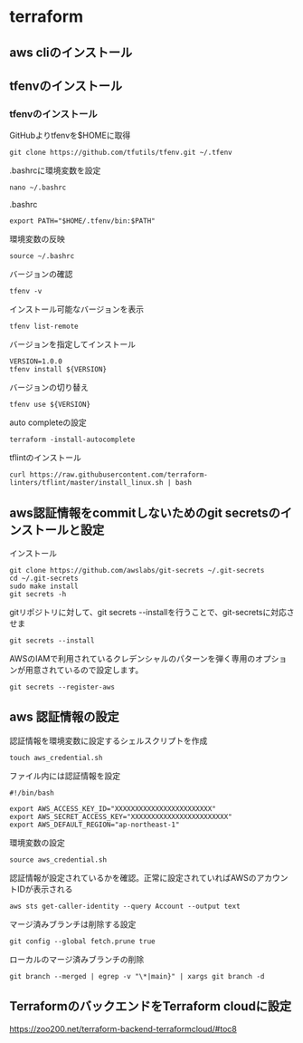 # terraform

## aws cliのインストール

## tfenvのインストール

### tfenvのインストール
GitHubよりtfenvを$HOMEに取得
~~~
git clone https://github.com/tfutils/tfenv.git ~/.tfenv
~~~

.bashrcに環境変数を設定
~~~
nano ~/.bashrc
~~~

.bashrc
~~~
export PATH="$HOME/.tfenv/bin:$PATH"
~~~

環境変数の反映
~~~
source ~/.bashrc
~~~

バージョンの確認
~~~
tfenv -v
~~~

インストール可能なバージョンを表示
~~~
tfenv list-remote
~~~

バージョンを指定してインストール
~~~
VERSION=1.0.0
tfenv install ${VERSION}
~~~

バージョンの切り替え
~~~
tfenv use ${VERSION}
~~~

auto completeの設定
~~~
terraform -install-autocomplete
~~~

tflintのインストール
~~~
curl https://raw.githubusercontent.com/terraform-linters/tflint/master/install_linux.sh | bash
~~~


## aws認証情報をcommitしないためのgit secretsのインストールと設定
インストール
~~~
git clone https://github.com/awslabs/git-secrets ~/.git-secrets
cd ~/.git-secrets
sudo make install
git secrets -h
~~~

gitリポジトリに対して、git secrets --installを行うことで、git-secretsに対応させま
~~~
git secrets --install
~~~

AWSのIAMで利用されているクレデンシャルのパターンを弾く専用のオプションが用意されているので設定します。
~~~
git secrets --register-aws
~~~

## aws 認証情報の設定
認証情報を環境変数に設定するシェルスクリプトを作成
~~~
touch aws_credential.sh
~~~

ファイル内には認証情報を設定
~~~
#!/bin/bash

export AWS_ACCESS_KEY_ID="XXXXXXXXXXXXXXXXXXXXXXXX"
export AWS_SECRET_ACCESS_KEY="XXXXXXXXXXXXXXXXXXXXXXXX"
export AWS_DEFAULT_REGION="ap-northeast-1"
~~~

環境変数の設定
~~~
source aws_credential.sh
~~~

認証情報が設定されているかを確認。正常に設定されていればAWSのアカウントIDが表示される
~~~
aws sts get-caller-identity --query Account --output text
~~~

マージ済みブランチは削除する設定
~~~
git config --global fetch.prune true
~~~

ローカルのマージ済みブランチの削除
~~~
git branch --merged | egrep -v "\*|main}" | xargs git branch -d
~~~

## TerraformのバックエンドをTerraform cloudに設定
https://zoo200.net/terraform-backend-terraformcloud/#toc8